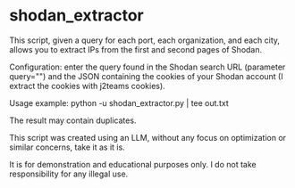 # shodan_extractor

This script, given a query for each port, each organization, and each city, allows you to extract IPs from the first and second pages of Shodan.

Configuration: enter the query found in the Shodan search URL (parameter query="") and the JSON containing the cookies of your Shodan account (I extract the cookies with j2teams cookies).

Usage example: python -u shodan_extractor.py | tee out.txt

The result may contain duplicates.

This script was created using an LLM, without any focus on optimization or similar concerns, take it as it is.

It is for demonstration and educational purposes only. I do not take responsibility for any illegal use.

